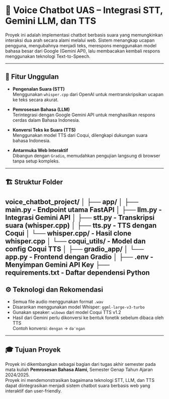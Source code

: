 # 🎤 Voice Chatbot UAS – Integrasi STT, Gemini LLM, dan TTS

Proyek ini adalah implementasi chatbot berbasis suara yang memungkinkan interaksi dua arah secara alami melalui web. Sistem menangkap ucapan pengguna, mengubahnya menjadi teks, merespons menggunakan model bahasa besar dari Google (Gemini API), lalu membacakan kembali respons menggunakan teknologi Text-to-Speech.

---

## 🌟 Fitur Unggulan
- **Pengenalan Suara (STT)**  
  Menggunakan `whisper.cpp` dari OpenAI untuk mentranskripsikan ucapan ke teks secara akurat.

- **Pemrosesan Bahasa (LLM)**  
  Terintegrasi dengan Google Gemini API untuk menghasilkan respons cerdas dalam Bahasa Indonesia.

- **Konversi Teks ke Suara (TTS)**  
  Menggunakan model TTS dari Coqui, dilengkapi dukungan suara bahasa Indonesia.

- **Antarmuka Web Interaktif**  
  Dibangun dengan `Gradio`, memudahkan pengujian langsung di browser tanpa setup kompleks.

---

## 🏗️ Struktur Folder

voice_chatbot_project/
│
├── app/
│   ├── main.py            - Endpoint utama FastAPI
│   ├── llm.py             - Integrasi Gemini API
│   ├── stt.py             - Transkripsi suara (whisper.cpp)
│   ├── tts.py             - TTS dengan Coqui
│   └── whisper.cpp/       - Hasil clone whisper.cpp
│   └── coqui_utils/       - Model dan config Coqui TTS
│
├── gradio_app/
│   └── app.py             - Frontend dengan Gradio
│
├── .env                   - Menyimpan Gemini API Key
├── requirements.txt       - Daftar dependensi Python
---

## ⚙️ Teknologi dan Rekomendasi
- Semua file audio menggunakan format `.wav`
- Disarankan menggunakan model Whisper: `ggml-large-v3-turbo`
- Gunakan speaker: `wibowo` dari model Coqui TTS v1.2
- Hasil dari Gemini perlu dikonversi ke bentuk fonetik sebelum dibaca oleh TTS  
  Contoh konversi: `dengan` → `dəˈnɡan`

---

## 🎓 Tujuan Proyek
Proyek ini dikembangkan sebagai bagian dari tugas akhir semester pada mata kuliah **Pemrosesan Bahasa Alami**, Semester Genap Tahun Ajaran 2024/2025.  
Proyek ini mendemonstrasikan bagaimana teknologi STT, LLM, dan TTS dapat diintegrasikan menjadi sistem chatbot suara berbasis web yang interaktif dan user-friendly.
